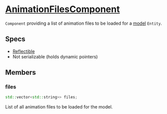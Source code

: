 # [AnimationFilesComponent](AnimationFilesComponent.hpp)

`Component` providing a list of animation files to be loaded for a [model](ModelComponent.md) `Entity`.

## Specs

* [Reflectible](https://github.com/phisko/putils/blob/master/reflection.md)
* Not serializable (holds dynamic pointers)

## Members

### files

```cpp
std::vector<std::string>> files;
```

List of all animation files to be loaded for the model.

